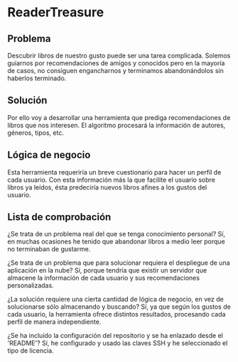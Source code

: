 # ReaderTreasure

## Problema

Descubrir libros de nuestro gusto puede ser una tarea complicada. Solemos guiarnos por recomendaciones de amigos y conocidos pero en la mayoría de casos, no consiguen engancharnos y terminamos abandonándolos sin haberlos terminado.

## Solución

 Por ello voy a desarrollar una herramienta que prediga recomendaciones de libros que nos interesen. El algoritmo procesará la información de autores, géneros, tipos, etc.

## Lógica de negocio

Esta herramienta requeriría un breve cuestionario para hacer un perfil de cada usuario. Con esta información más la que facilite el usuario sobre libros ya leídos, ésta predeciría nuevos libros afines a los gustos del usuario.

## Lista de comprobación

¿Se trata de un problema real del que se tenga conocimiento personal?
Sí, en muchas ocasiones he tenido que abandonar libros a medio leer porque no terminaban de gustarme.

¿Se trata de un problema que para solucionar requiera el despliegue de una aplicación en la nube?
Sí, porque tendría que existir un servidor que almacene la información de cada usuario y sus recomendaciones personalizadas.

¿La solución requiere una cierta cantidad de lógica de negocio, en vez de solucionarse sólo almacenando y buscando?
Sí, ya que según los gustos de cada usuario, la herramienta ofrece distintos resultados, procesando cada perfil de manera independiente.

¿Se ha incluído la configuración del repositorio y se ha enlazado desde el 'README'?
Sí, he configurado y usado las claves SSH y he seleccionado el tipo de licencia.
